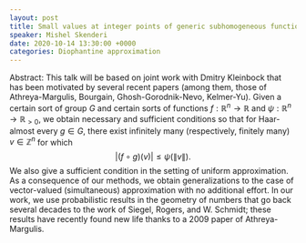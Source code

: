```yaml
---
layout: post
title: Small values at integer points of generic subhomogeneous functions
speaker: Mishel Skenderi 
date: 2020-10-14 13:30:00 +0000
categories: Diophantine approximation
---
```


Abstract: This talk will be based on joint work with Dmitry Kleinbock that has been motivated by several recent papers (among them, those of Athreya-Margulis, Bourgain, Ghosh-Gorodnik-Nevo, Kelmer-Yu). Given a certain sort of group $G$ and certain sorts of functions $f: \mathbb{R}^n \to \mathbb{R}$ and $\psi : \mathbb{R}^n \to \mathbb{R}_{>0}$, we obtain necessary and sufficient conditions so that for Haar-almost every $g \in G$, there exist infinitely many (respectively, finitely many) $v \in \mathbb{Z}^n$ for which 
$$|(f \circ g)(v)| \le \psi(\|v\|).$$ 
 We also give a sufficient condition in the setting of uniform approximation. As a consequence of our methods, we obtain generalizations to the case of vector-valued (simultaneous) approximation with no additional effort. In our work, we use probabilistic results in the geometry of numbers that go back several decades to the work of Siegel, Rogers, and W. Schmidt; these results have recently found new life thanks to a 2009 paper of Athreya-Margulis. 